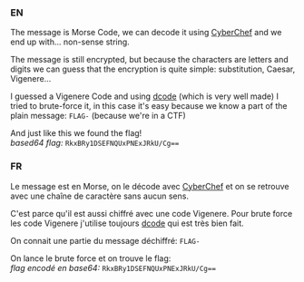 ### EN
The message is Morse Code, we can decode it using [CyberChef](https://cyberchef.org/) 
and we end up with... non-sense string.

The message is still encrypted, but because the characters are letters and 
digits we can guess that the encryption is quite simple: substitution, 
Caesar, Vigenere...

I guessed a Vigenere Code and using [dcode](https://www.dcode.fr/chiffre-vigenere) (which is very well made)
I tried to brute-force it, in this case it's easy because we know a part of
the plain message: `FLAG-` (because we're in a CTF)

And just like this we found the flag!  
*based64 flag:* `RkxBRy1DSEFNQUxPNExJRkU/Cg==`

### FR
Le message est en Morse, on le décode avec [CyberChef](https://cyberchef.org/) et on se retrouve avec une chaîne de caractère sans aucun sens.

C'est parce qu'il est aussi chiffré avec une code Vigenere. Pour brute force les code Vigenere j'utilise toujours [dcode](https://www.dcode.fr/chiffre-vigenere) qui est très bien fait. 

On connait une partie du message déchiffré: `FLAG-`

On lance le brute force et on trouve le flag:  
*flag encodé en base64:* `RkxBRy1DSEFNQUxPNExJRkU/Cg==`
